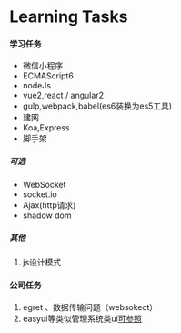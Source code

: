 # Learning Tasks

#### 学习任务
* 微信小程序
* ECMAScript6
* nodeJs
* vue2,react / angular2
* gulp,webpack,babel(es6装换为es5工具)
* 建网
* Koa,Express
* 脚手架

##### 可选
* WebSocket
* socket.io
* Ajax(http请求)
* shadow dom

##### 其他
1. js设计模式


#### 公司任务
1. egret 、数据传输问题（websokect）
2. easyui等类似管理系统类ui[可参照](http://www.cnblogs.com/mfc-itblog/p/5785070.html)
